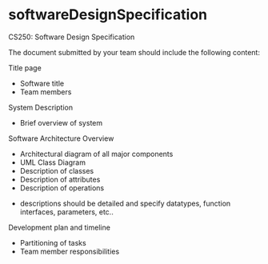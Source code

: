 # softwareDesignSpecification
CS250: Software Design Specification 

The document submitted by your team should include the following content:

Title page
- Software title
- Team members

System Description
- Brief overview of system

Software Architecture Overview
- Architectural diagram of all major components
- UML Class Diagram
- Description of classes
- Description of attributes
- Description of operations
* descriptions should be detailed and specify datatypes, function interfaces, parameters, etc..

Development plan and timeline
- Partitioning of tasks
- Team member responsibilities
